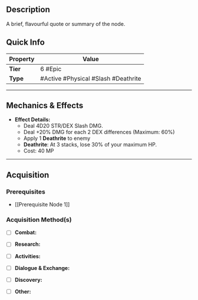 ## Description
 A brief, flavourful quote or summary of the node.

## Quick Info
| Property | Value                               |
| -------- | ----------------------------------- |
| **Tier** | 6 #Epic                             |
| **Type** | #Active #Physical #Slash #Deathrite |

---

## Mechanics & Effects
- **Effect Details:**
    - Deal 4D20 STR/DEX Slash DMG.
    - Deal +20% DMG for each 2 DEX differences (Maximum: 60%)
    - Apply 1 **Deathrite** to enemy 
    - **Deathrite**: At 3 stacks, lose 30% of your maximum HP.
    - Cost: 40 MP

---

## Acquisition
### Prerequisites
- [[Prerequisite Node 1]]

### Acquisition Method(s)
- [ ] **Combat:** 
- [ ] **Research:** 
- [ ] **Activities:** 
- [ ] **Dialogue & Exchange:** 
- [ ] **Discovery:** 
- [ ] **Other:** 

